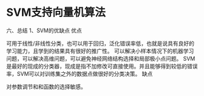 # SVM支持向量机算法



















六、总结
1、SVM的优缺点
优点

可用于线性/非线性分类，也可以用于回归，泛化错误率低，也就是说具有良好的学习能力，且学到的结果具有很好的推广性。
可以解决小样本情况下的机器学习问题，可以解决高维问题，可以避免神经网络结构选择和局部极小点问题。
SVM是最好的现成的分类器，现成是指不加修改可直接使用。并且能够得到较低的错误率，SVM可以对训练集之外的数据点做很好的分类决策。
缺点

对参数调节和和函数的选择敏感。